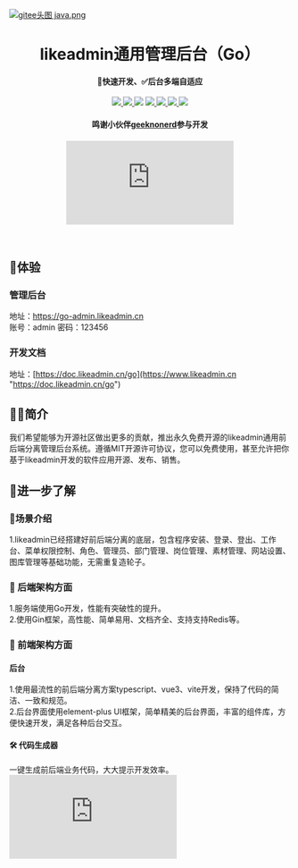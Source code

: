 <a href="https://gitee.likeshop.cn/giteemddai">![gitee头图 java.png](https://resource.likeshop.cn/gitee/mddai.png)</a><br>
 <h1 align="center">likeadmin通用管理后台（Go）</h1>
<h4 align="center">🚀快速开发、✅后台多端自适应</h4> 
<p align="center">
<a href=""><img src="https://img.shields.io/badge/Go-1.16+-69d6e1
"> </a><a href="#"> <img src="https://img.shields.io/badge/Gin-1.8.1-3176d9"> </a><a href="https://www.tslang.cn/"><img src="https://img.shields.io/badge/TypeScript-3-294e80"></a> <a href="#"><img src="https://img.shields.io/badge/Vue.js-3-4eb883"> </a><a href="#"><img src="https://img.shields.io/badge/vite-2-ffc018"> </a><a href="#"><img src="https://img.shields.io/badge/Element Plus-2-409eff"> </a><a target="_blank" href="https://www.docker.com/"><img src="https://img.shields.io/badge/Docker--139cff"></a>
<br>
<h4 align="center">鸣谢小伙伴<a href="https://gitee.com/geeknonerd">geeknonerd</a>参与开发<h4> 
<div align="center">

![](https://md.likeshop.cn/server/index.php?s=/api/attachment/visitFile&sign=b24b2ca77cf50d28aeb085003eaa7063)

</div>
 <br>




## 👀体验
### 管理后台
地址：https://go-admin.likeadmin.cn <br>
账号：admin 密码：123456
### 开发文档
地址：[https://doc.likeadmin.cn/go](https://www.likeadmin.cn "https://doc.likeadmin.cn/go")





## 👨‍💻‍简介
我们希望能够为开源社区做出更多的贡献，推出永久免费开源的likeadmin通用前后端分离管理后台系统。遵循MIT开源许可协议，您可以免费使用，甚至允许把你基于likeadmin开发的软件应用开源、发布、销售。
<br>
##  🧐进一步了解
### 🧰场景介绍
1.likeadmin已经搭建好前后端分离的底层，包含程序安装、登录、登出、工作台、菜单权限控制、角色、管理员、部门管理、岗位管理、素材管理、网站设置、图库管理等基础功能，无需重复造轮子。





### 🐙 后端架构方面
1.服务端使用Go开发，性能有突破性的提升。<br>
2.使用Gin框架，高性能、简单易用、文档齐全、支持支持Redis等。
### 🐹 前端架构方面
#### 后台
1.使用最流性的前后端分离方案typescript、vue3、vite开发，保持了代码的简洁、一致和规范。<br>
2.后台界面使用element-plus UI框架，简单精美的后台界面，丰富的组件库，方便快速开发，满足各种后台交互。
<br>
####  🛠️ 代码生成器
一键生成前后端业务代码，大大提示开发效率。
![](https://md.likeshop.cn/server/index.php?s=/api/attachment/visitFile&sign=b3b47da5d3752d38f025e1bd8038d231)




